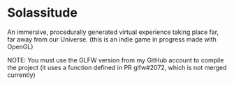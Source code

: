 # Solassitude

An immersive, procedurally generated virtual experience taking place far, far away from our Universe.
(this is an indie game in progress made with OpenGL)

NOTE: You must use the GLFW version from my GitHub account to compile the project (it uses a function defined in PR glfw#2072, which is not merged currently)

